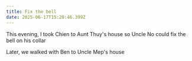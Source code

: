 ```yaml
---
title: Fix the bell
date: 2025-06-17T15:20:46.399Z
---
```


This evening, I took Chien to Aunt Thuy's house so Uncle No could fix the bell on his collar

Later, we walked with Ben to Uncle Mep's house
